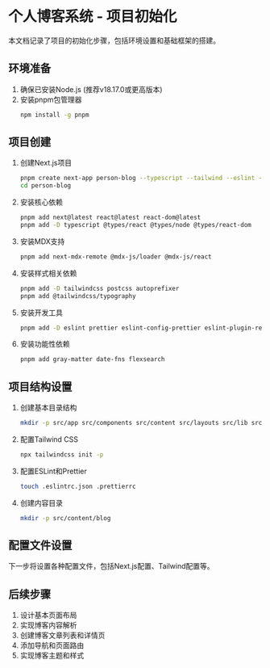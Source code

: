 # 个人博客系统 - 项目初始化

本文档记录了项目的初始化步骤，包括环境设置和基础框架的搭建。

## 环境准备

1. 确保已安装Node.js (推荐v18.17.0或更高版本)
2. 安装pnpm包管理器
   ```bash
   npm install -g pnpm
   ```

## 项目创建

1. 创建Next.js项目
   ```bash
   pnpm create next-app person-blog --typescript --tailwind --eslint --app --src-dir
   cd person-blog
   ```

2. 安装核心依赖
   ```bash
   pnpm add next@latest react@latest react-dom@latest
   pnpm add -D typescript @types/react @types/node @types/react-dom
   ```

3. 安装MDX支持
   ```bash
   pnpm add next-mdx-remote @mdx-js/loader @mdx-js/react
   ```

4. 安装样式相关依赖
   ```bash
   pnpm add -D tailwindcss postcss autoprefixer
   pnpm add @tailwindcss/typography
   ```

5. 安装开发工具
   ```bash
   pnpm add -D eslint prettier eslint-config-prettier eslint-plugin-react
   ```

6. 安装功能性依赖
   ```bash
   pnpm add gray-matter date-fns flexsearch
   ```

## 项目结构设置

1. 创建基本目录结构
   ```bash
   mkdir -p src/app src/components src/content src/layouts src/lib src/public src/styles
   ```

2. 配置Tailwind CSS
   ```bash
   npx tailwindcss init -p
   ```

3. 配置ESLint和Prettier
   ```bash
   touch .eslintrc.json .prettierrc
   ```

4. 创建内容目录
   ```bash
   mkdir -p src/content/blog
   ```

## 配置文件设置

下一步将设置各种配置文件，包括Next.js配置、Tailwind配置等。

## 后续步骤

1. 设计基本页面布局
2. 实现博客内容解析
3. 创建博客文章列表和详情页
4. 添加导航和页面路由
5. 实现博客主题和样式 